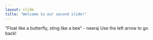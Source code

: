 ```yaml
---
layout: slide
title: "Welcome to our second slide!"
---
```

"Float like a butterfly, sting like a bee" - neeraj
Use the left arrow to go back!
